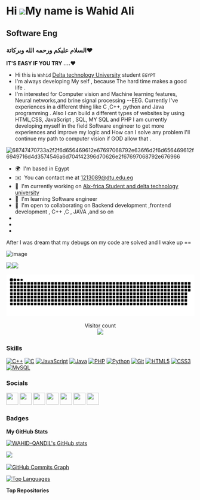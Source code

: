 Hi ![](https://user-images.githubusercontent.com/18350557/176309783-0785949b-9127-417c-8b55-ab5a4333674e.gif)My name is Wahid Ali
=================================================================================================================================

## Software Eng


### السلام عليكم ورحمه الله وبركاتة❤️
**IT'S EASY IF YOU TRY ....❤️**
* Hi this is `Wahid` [Delta technology University](https://dtu.edu.eg/en/home/) student `EGYPT` 
* I'm always developing My self , because The hard time makes a good life . 
* I'm interested for Computer vision and Machine learning features, Neural networks,and brine signal processing --EEG. Currently I've experiences in a different thing like C ,C++, python and Java programming . Also I can build a different types of websites by using HTML,CSS, JavaScript , SQL, MY SQL and PHP I am currently developing myself in the field Software engineer to get more experiences and improve my logic and How can I solve any problem I'll continue my path to computer vision if GOD allow that .

![68747470733a2f2f6d656469612e67697068792e636f6d2f6d656469612f6949716d4d3574546a6d704f42396d70626e2f67697068792e676966](https://user-images.githubusercontent.com/103429590/222480699-30bc1b97-8ec8-4744-be7d-05242cd21556.gif)






* 🌍  I'm based in Egypt
* ✉️  You can contact me at [1213089@dtu.edu.eg](mailto:1213089@dtu.edu.eg)
* 🚀  I'm currently working on [Alx-frica Student and delta technology university](http://alxafrica.com)
* 🧠  I'm learning Software engineer
* 🤝  I'm open to collaborating on Backend development ,frontend development , C++ ,C , JAVA ,and so on
*
*
*





After I was dream that my debugs on my code are solved and I wake up ==

![image](https://media.giphy.com/media/w82PMXQYEbSOYSE9rb/giphy-downsized-large.gif)


<a href="https://www.github.com/WAHID-QANDIL" target="_blank" rel="noreferrer"><img
src="https://img.shields.io/github/followers/WAHID-QANDIL?logo=github&style=for-the-badge&color=0891b2&labelColor=1c1917" /></a><a href="https://www.twitter.com/WAHID_QANDIL" target="_blank" rel="noreferrer"><img
src="https://img.shields.io/twitter/follow/WAHID_QANDIL?logo=twitter&style=for-the-badge&color=0891b2&labelColor=1c1917"
/></a>






<a href=#><img src="contributions.svg"></a>

<p align="center"> 
  Visitor count<br>
  <img src="https://profile-counter.glitch.me/WAHID-QANDIL/count.svg" />
</p>





### Skills


<p align="left">
<a href="https://docs.microsoft.com/en-us/cpp/?view=msvc-170" target="_blank" rel="noreferrer"><img src="https://raw.githubusercontent.com/danielcranney/readme-generator/main/public/icons/skills/cplusplus-colored.svg" width="36" height="36" alt="C++" /></a>
<a href="https://docs.microsoft.com/en-us/cpp/?view=msvc-170" target="_blank" rel="noreferrer"><img src="https://raw.githubusercontent.com/danielcranney/readme-generator/main/public/icons/skills/c-colored.svg" width="36" height="36" alt="C" /></a>
<a href="https://developer.mozilla.org/en-US/docs/Web/JavaScript" target="_blank" rel="noreferrer"><img src="https://raw.githubusercontent.com/danielcranney/readme-generator/main/public/icons/skills/javascript-colored.svg" width="36" height="36" alt="JavaScript" /></a>
<a href="https://www.oracle.com/java/" target="_blank" rel="noreferrer"><img src="https://raw.githubusercontent.com/danielcranney/readme-generator/main/public/icons/skills/java-colored.svg" width="36" height="36" alt="Java" /></a>
<a href="https://www.php.net/" target="_blank" rel="noreferrer"><img src="https://raw.githubusercontent.com/danielcranney/readme-generator/main/public/icons/skills/php-colored.svg" width="36" height="36" alt="PHP" /></a>
<a href="https://www.python.org/" target="_blank" rel="noreferrer"><img src="https://raw.githubusercontent.com/danielcranney/readme-generator/main/public/icons/skills/python-colored.svg" width="36" height="36" alt="Python" /></a>
<a href="https://git-scm.com/" target="_blank" rel="noreferrer"><img src="https://raw.githubusercontent.com/danielcranney/readme-generator/main/public/icons/skills/git-colored.svg" width="36" height="36" alt="Git" /></a>
<a href="https://developer.mozilla.org/en-US/docs/Glossary/HTML5" target="_blank" rel="noreferrer"><img src="https://raw.githubusercontent.com/danielcranney/readme-generator/main/public/icons/skills/html5-colored.svg" width="36" height="36" alt="HTML5" /></a>
<a href="https://www.w3.org/TR/CSS/#css" target="_blank" rel="noreferrer"><img src="https://raw.githubusercontent.com/danielcranney/readme-generator/main/public/icons/skills/css3-colored.svg" width="36" height="36" alt="CSS3" /></a>
<a href="https://www.mysql.com/" target="_blank" rel="noreferrer"><img src="https://raw.githubusercontent.com/danielcranney/readme-generator/main/public/icons/skills/mysql-colored.svg" width="36" height="36" alt="MySQL" /></a>
</p>


### Socials

<p align="left"> <a href="https://discord.com/users/WAHID#2754" target="_blank" rel="noreferrer"><img src="https://raw.githubusercontent.com/danielcranney/readme-generator/main/public/icons/socials/discord.svg" width="32" height="32" /></a> <a href="https://www.facebook.com/WAHID.GOV" target="_blank" rel="noreferrer"><img src="https://raw.githubusercontent.com/danielcranney/readme-generator/main/public/icons/socials/facebook.svg" width="32" height="32" /></a> <a href="https://www.github.com/WAHID-QANDIL" target="_blank" rel="noreferrer"><img src="https://raw.githubusercontent.com/danielcranney/readme-generator/main/public/icons/socials/github.svg" width="32" height="32" /></a> <a href="https://www.linkedin.com/in/wahid-ali-37a99a226/" target="_blank" rel="noreferrer"><img src="https://raw.githubusercontent.com/danielcranney/readme-generator/main/public/icons/socials/linkedin.svg" width="32" height="32" /></a> <a href="https://www.stackoverflow.com/users/17538205/wahid-ali" target="_blank" rel="noreferrer"><img src="https://raw.githubusercontent.com/danielcranney/readme-generator/main/public/icons/socials/stackoverflow.svg" width="32" height="32" /></a> <a href="https://www.twitter.com/WAHID_QANDIL" target="_blank" rel="noreferrer"><img src="https://raw.githubusercontent.com/danielcranney/readme-generator/main/public/icons/socials/twitter.svg" width="32" height="32" /></a> <a href="https://www.youtube.com/c/channel/UCALgsT_X6eNv4iWkrX7TkuA" target="_blank" rel="noreferrer"><img src="https://raw.githubusercontent.com/danielcranney/readme-generator/main/public/icons/socials/youtube.svg" width="32" height="32" /></a></p>

### Badges

<b>My GitHub Stats</b>

<a href="http://www.github.com/WAHID-QANDIL"><img src="https://github-readme-stats.vercel.app/api?username=WAHID-QANDIL&show_icons=true&hide=&count_private=true&title_color=0891b2&text_color=ffffff&icon_color=0891b2&bg_color=1c1917&hide_border=true&show_icons=true" alt="WAHID-QANDIL's GitHub stats" /></a>

<a href="http://www.github.com/WAHID-QANDIL"><img src="https://github-readme-streak-stats.herokuapp.com/?user=WAHID-QANDIL&stroke=ffffff&background=1c1917&ring=0891b2&fire=0891b2&currStreakNum=ffffff&currStreakLabel=0891b2&sideNums=ffffff&sideLabels=ffffff&dates=ffffff&hide_border=true" /></a>

<a href="http://www.github.com/WAHID-QANDIL"><img src="https://github-readme-activity-graph.cyclic.app/graph?username=WAHID-QANDIL&bg_color=1c1917&color=ffffff&line=0891b2&point=ffffff&area_color=1c1917&area=true&hide_border=true&custom_title=GitHub%20Commits%20Graph" alt="GitHub Commits Graph" /></a>

<a href="https://github.com/WAHID-QANDIL" align="left"><img src="https://github-readme-stats.vercel.app/api/top-langs/?username=WAHID-QANDIL&langs_count=10&title_color=0891b2&text_color=ffffff&icon_color=0891b2&bg_color=1c1917&hide_border=true&locale=en&custom_title=Top%20%Languages" alt="Top Languages" /></a>

<b>Top Repositories</b>

<div width="100%" align="center"></div><br /><br /><br /><br /><br /><br /><br />
